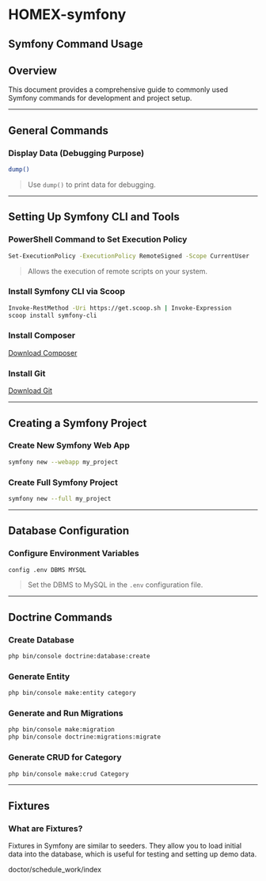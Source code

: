 # HOMEX-symfony

## Symfony Command Usage

## Overview

This document provides a comprehensive guide to commonly used Symfony commands for development and project setup.

---

## General Commands

### Display Data (Debugging Purpose)

```bash
dump()
```

> Use `dump()` to print data for debugging.

---

## Setting Up Symfony CLI and Tools

### PowerShell Command to Set Execution Policy

```bash
Set-ExecutionPolicy -ExecutionPolicy RemoteSigned -Scope CurrentUser
```

> Allows the execution of remote scripts on your system.

### Install Symfony CLI via Scoop

```bash
Invoke-RestMethod -Uri https://get.scoop.sh | Invoke-Expression
scoop install symfony-cli
```

### Install Composer

[Download Composer](https://getcomposer.org/download/)

### Install Git

[Download Git](https://git-scm.com/)

---

## Creating a Symfony Project

### Create New Symfony Web App

```bash
symfony new --webapp my_project
```

### Create Full Symfony Project

```bash
symfony new --full my_project
```

---

## Database Configuration

### Configure Environment Variables

```bash
config .env DBMS MYSQL
```

> Set the DBMS to MySQL in the `.env` configuration file.

---

## Doctrine Commands

### Create Database

```bash
php bin/console doctrine:database:create
```

### Generate Entity

```bash
php bin/console make:entity category
```

### Generate and Run Migrations

```bash
php bin/console make:migration
php bin/console doctrine:migrations:migrate
```

### Generate CRUD for Category

```bash
php bin/console make:crud Category
```

---

## Fixtures

### What are Fixtures?

Fixtures in Symfony are similar to seeders. They allow you to load initial data into the database, which is useful for testing and setting up demo data.

doctor/schedule_work/index

<!--
		
			<table class="table">
				<thead>
					<tr>
						<th>Id</th>
						<th>Date</th>
						<th>MaxPatient</th>
						{# <th>Status</th> #}
						<th>TimeSlots</th>
						<th>actions</th>
					</tr>
				</thead>
				<tbody>
					{% for schedule_work in schedule_works %}
						<tr>
							<td>{{ schedule_work.id }}</td>
							<td>{{ schedule_work.date ? schedule_work.date|date('Y-m-d') : '' }}</td>
							<td>{{ schedule_work.maxPatient }}</td>
							{# <td>{{ schedule_work.status }}</td> #}
							{# <td>{{ schedule_work.timeSlots ? schedule_work.timeSlots|json_encode : '' }}</td> #}
							<td>
								{% if schedule_work.timeSlots is iterable %}
									{% for slot in schedule_work.timeSlots %}
		
										<div id="slot_monday" class="tab-pane fade show active">
											<h4 class="card-title d-flex justify-content-between">
												<span>Time Slots</span>
												<a class="edit-link" data-toggle="modal" href="#edit_time_slot">
													<i class="fa fa-edit mr-1"></i>Edit</a>
											</h4>
		
											<div class="doc-times">
												<div class="doc-slot-list">
													{{ slot ? slot|json_encode : '' }}
													<a href="javascript:void(0)" class="delete_schedule">
														<i class="fa fa-times"></i>
													</a>
												</div>
											</div>
										</div>
									{% endfor %}
								{% endif %}
							</td>
							<td>
								<a href="{{ path('app_doctor_schedule_show', {'id': schedule_work.id}) }}">show</a>
								<a href="{{ path('app_doctor_schedule_edit', {'id': schedule_work.id}) }}">edit</a>
							</td>
						</tr>
					{% else %}
						<tr>
							<td colspan="6">no records found</td>
						</tr>
					{% endfor %}
				</tbody>
			</table>
		
		-->